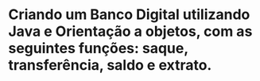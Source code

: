 # Criando um Banco Digital utilizando Java e Orientação a objetos, com as seguintes funções: saque, transferência, saldo e extrato.
